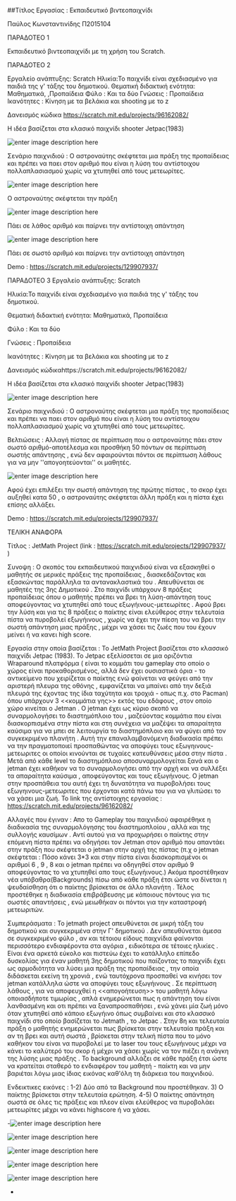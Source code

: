 ##Τίτλος Εργασίας : Εκπαιδευτικό βιντεοπαιχνίδι

Παύλος Κωνσταντινίδης Π2015104

ΠΑΡΑΔΟΤΕΟ 1

Εκπαιδευτικό βιντεοπαιχνίδι με τη χρήση του Scratch.

ΠΑΡΑΔΟΤΕΟ 2

Εργαλείο ανάπτυξης: Scratch
Ηλικία:Το παιχνίδι είναι σχεδιασμένο για παιδιά της γ' τάξης του δημοτικού.
Θεματική διδακτική ενότητα: Μαθηματικά, ,Προπαίδεια
Φύλο : Και τα δύο
Γνώσεις : Προπαίδεια
Ικανότητες : Κίνηση με τα βελάκια και shooting με το z 

Δανεισμός κώδικα  https://scratch.mit.edu/projects/96162082/


Η ιδέα βασίζεται στα κλασικό παιχνίδι shooter   Jetpac(1983)




![enter image description here](https://lh3.googleusercontent.com/-eyBpI0NOc2A/WCNjKqrjvKI/AAAAAAAAACE/h1R5ysNj4J4fGR5TtwoRXsE3VZCS8dX8wCLcB/s0/%25CE%25B1%25CF%2581%25CF%2587%25CE%25B9%25CE%25BA%25CE%25BF+%25CF%2580%25CE%25B1%25CE%25B9%25CF%2587%25CE%25BD%25CE%25B9%25CE%25B4%25CE%25B9.png "αρχικο παιχνιδι.png")



Σενάριο παιχνιδιού : Ο αστροναύτης σκέφτεται μια πράξη της προπαίδειας και πρέπει να παει στον  αριθμό που είναι η λύση του αντίστοιχου πολλαπλασιασμού χωρίς να χτυπηθεί από τους μετεωρίτες.




![enter image description here](https://lh3.googleusercontent.com/cl_d_42CuHPWaM27VULx226b40tsVjjqZD7fN3VMitj19AUNdCSJPaqLQ24804DQdZRXhsc=s0 "ερωτηση jetpack.png")

Ο αστροναύτης σκέφτεται την πράξη



![enter image description here](https://lh3.googleusercontent.com/-7nATSgCpXmY/WCNlKjD7QgI/AAAAAAAAACY/_GGpJb7MQPIQs7I5mArLqAm5mq5XquVLwCLcB/s0/%25CE%25BB%25CE%25B1%25CE%25B8%25CE%25BF%25CF%2582+%25CE%25B1%25CF%2580%25CE%25B1%25CE%25BD%25CF%2584%25CE%25B7%25CF%2583%25CE%25B7+%25CE%25B1%25CF%2580%25CE%25BF+%25CF%2584%25CE%25B7%25CE%25BD+1%25CE%25B7+%25CF%2580%25CE%25B9%25CF%2583%25CF%2584%25CE%25B1.png "λαθος απαντηση απο την 1η πιστα.png")

Πάει σε λάθος αριθμό και παίρνει την αντίστοιχη απάντηση




![enter image description here](https://lh3.googleusercontent.com/-jZHSmVYib08/WCNl9kiCZ8I/AAAAAAAAACw/0KSLI43m3CMmn18dGfOk1GvnyeFsvy35QCLcB/s0/%25CF%2583%25CF%2589%25CF%2583%25CF%2584%25CE%25B7+%25CE%25B1%25CF%2580%25CE%25B1%25CE%25BD%25CF%2584%25CE%25B7%25CF%2583%25CE%25B7.png "σωστη απαντηση.png")

Πάει σε σωστό αριθμό και παίρνει την αντίστοιχη απάντηση



Demo :  https://scratch.mit.edu/projects/129907937/





ΠΑΡΑΔΟΤΕΟ 3
Εργαλείο ανάπτυξης: Scratch

Ηλικία:Το παιχνίδι είναι σχεδιασμένο για παιδιά της γ' τάξης του δημοτικού.

Θεματική διδακτική ενότητα: Μαθηματικά, Προπαίδεια

Φύλο : Και τα δύο

Γνώσεις : Προπαίδεια

Ικανότητες : Κίνηση με τα βελάκια και shooting με το z 



Δανεισμός κώδικαhttps://scratch.mit.edu/projects/96162082/

Η ιδέα βασίζεται στα κλασικό παιχνίδι shooter  Jetpac(1983)


![enter image description here](https://lh3.googleusercontent.com/-eyBpI0NOc2A/WCNjKqrjvKI/AAAAAAAAACE/h1R5ysNj4J4fGR5TtwoRXsE3VZCS8dX8wCLcB/s0/%25CE%25B1%25CF%2581%25CF%2587%25CE%25B9%25CE%25BA%25CE%25BF+%25CF%2580%25CE%25B1%25CE%25B9%25CF%2587%25CE%25BD%25CE%25B9%25CE%25B4%25CE%25B9.png "αρχικο παιχνιδι.png")

Σενάριο παιχνιδιού : Ο αστροναύτης σκέφτεται μια πράξη της προπαίδειας και πρέπει να παει στον  αριθμό που είναι η λύση του αντίστοιχου πολλαπλασιασμού χωρίς να χτυπηθεί από τους μετεωρίτες.


Βελτιώσεις : 
Αλλαγή πίστας σε περίπτωση που ο αστροναύτης πάει στον σωστό αριθμό-αποτέλεσμα και προσθήκη 50 πόντων σε περίπτωση σωστής απάντησης , ενώ δεν αφαιρούνται πόντοι σε περίπτωση λάθους για να μην ''απογοητεύονται'' οι μαθητές.



![enter image description here](https://lh3.googleusercontent.com/-1FEZ6gjb4-Y/WEhdaZX6KSI/AAAAAAAAAEE/BeUiQLgewSssRvZ4ceGtWqwb_Rm4JMcXwCLcB/s0/50+%25CF%2580%25CF%258C%25CE%25BD%25CF%2584%25CE%25BF%25CE%25B9.png "50 πόντοι.png")


Αφού έχει επιλέξει την σωστή απάντηση της πρώτης πίστας  , το σκορ έχει αυξηθεί κατα 50 , ο αστροναύτης σκέφτεται άλλη πράξη και η πίστα έχει επίσης αλλάξει.


Demo :  https://scratch.mit.edu/projects/129907937/






ΤΕΛΙΚΗ ΑΝΑΦΟΡΑ

Τίτλος : JetMath Project (link : https://scratch.mit.edu/projects/129907937/ ) 
 
Συνοψη : Ο σκοπός του εκπαιδευτικού παιχνιδιού είναι να εξασκηθεί ο μαθητής σε μερικές πράξεις της προπαίδειας , διασκεδάζοντας και εξασκώντας παράλληλα τα αντανακλαστικά του . Απευθύνεται σε μαθητές της 3ης Δημοτικού . Στο παιχνίδι υπάρχουν 8 πράξεις προπαίδειας όπου ο μαθητής πρέπει να βρει τη λύση-απάντηση τους αποφεύγοντας να χτυπηθεί από τους εξωγήινους-μετεωρίτες . Αφού βρει την λύση και  για τις 8 πράξεις ο παίκτης είναι ελεύθερος στην τελευταία πίστα να πυροβολεί εξωγήινους , χωρίς να έχει την πίεση του να βρει την σωστή απάντηση μιας πράξης , μέχρι να χάσει τις ζωές που του έχουν μείνει ή να κανει high score. 
 
Εργασία στην οποία βασίζεται : Το JetMath Project βασίζεται στο κλασσικό παιχνίδι Jetpac (1983). To Jetpac εξελίσσεται σε μια οριζόντια  Wraparound πλατφόρμα ( είναι το κομμάτι του gameplay στο οποίο ο χώρος είναι προκαθορισμένος, αλλά δεν έχει ουσιαστικά όρια - το αντικείμενο που χειρίζεται ο παίκτης ενώ φαίνεται να φεύγει από την αριστερή πλευρα της οθόνης , εμφανίζεται να μπαίνει από την δεξιά πλευρά της έχοντας της ίδια ταχύτητα και τροχιά - οπως π.χ. στο Pacman) όπου υπάρχουν 3 <<κομμάτια γης>> εκτός του εδάφους , στον οποίο χώρο κινείται ο Jetman . Ο jetman έχει ως κύριο σκοπό να συναρμολογήσει το διαστημόπλοιο του , μαζεύοντας κομμάτια που είναι διασκορπισμένα στην πίστα και στη συνέχεια να μαζέψει τα απαραίτητα καύσιμα για να μπει σε λειτουργία το διαστημόπλοιο και να φύγει από τον συγκεκριμένο πλανήτη . Αυτή την επαναλαμβανόμενη διαδικασία πρέπει να την πραγματοποιεί προσπαθώντας να αποφύγει τους εξωγηινους-μετεωριτες οι οποίοι κινούνται σε τυχαίες κατευθύνσεις μέσα στην πίστα . Μετά από κάθε level το διαστημόπλοιο αποσυναρμολογείται ξανά και ο jetman έχει καθήκον να το συναρμολογήσει από την αρχή και να συλλέξει τα απαραίτητα καύσιμα , αποφεύγοντας και τους εξωγήινους. Ο jetman στην προσπάθεια του αυτή έχει τη δυνατότητα να πυροβολήσει τους εξωγηινους-μετεωριτες που έρχονται κατά πάνω του για να γλιτώσει το να χάσει μια ζωή. 
Το link της αντίστοιχης εργασίας : https://scratch.mit.edu/projects/96162082/ 
 
Aλλαγές που έγιναν  : Απο το Gameplay του παιχνιδιού αφαιρέθηκε η διαδικασία της συναρμολόγησης του διαστημοπλοίου , αλλά και της συλλογής καυσίμων . Αντί αυτού για να προχωρήσει ο παίκτης στην επόμενη πίστα πρέπει να οδηγήσει τον Jetman στον αριθμό που απαντάει στην πράξη που σκέφτεται ο jetman στην αρχή της πίστας (π.χ ο jetman σκέφτεται : Πόσο κάνει 3*3 και στην πίστα είναι διασκορπισμένοι οι αριθμοί 6 , 9 , 8 και ο jetman πρέπει να οδηγηθεί στον αριθμό 9 αποφεύγοντας το να χτυπηθεί απο τους εξωγήινους.) Ακόμα προστέθηκαν νέα υπόβαθρα(Backgrounds) πίσω από κάθε πράξη έτσι ώστε να δίνεται η ψευδαίσθηση ότι ο παίκτης βρίσκεται σε άλλο πλανήτη . Τέλος προστέθηκε η διαδικασία επιβράβευσης με κάποιους πόντους για τις σωστές απαντήσεις , ενώ μειωθήκαν οι πόντοι για την καταστροφή μετεωριτών. 
 
Συμπεράσματα : Το jetmath project απευθύνεται σε μικρή τάξη του δημοτικού και συγκεκριμένα στην Γ' δημοτικού . Δεν απευθύνεται άμεσα σε συγκεκριμένο φύλο , αν και τέτοιου είδους παιχνίδια φαίνονται περισσότερο ενδιαφέροντα στα αγόρια , ειδικότερα σε τέτοιες ηλικίες . Είναι ένα αρκετά εύκολο και πιστεύω έχει το κατάλληλο επίπεδο δυσκολίας για έναν μαθητή 3ης δημοτικού που παίζοντας το παιχνίδι έχει ως αρμοδιότητα να λύσει μια πράξη της προπαίδειας , την οποία διδάσκεται εκείνη τη χρονιά , ενώ ταυτόχρονα προσπαθεί να κινήσει τον jetman κατάλληλα ώστε να αποφύγει τους εξωγήινους . Σε περίπτωση λάθους  , για να αποφευχθεί η  <<απογοήτευση>> του μαθητή λόγω οποιασδήποτε τιμωρίας , απλά ενημερώνεται πως η απάντηση του είναι λανθασμένη και οτι πρέπει να ξαναπροσπαθήσει , ενώ χάνει μία ζωή μόνο όταν χτυπηθεί από κάποιο εξωγήινο όπως συμβαίνει και στο κλασσικό παιχνίδι στο οποίο βασίζεται το Jetmath , το Jetpac . Στην 8η και τελευταία πράξη ο μαθητής ενημερώνεται πως βρίσκεται στην τελευταία πράξη και αν τη βρει και αυτή σωστά , βρίσκεται στην τελική πίστα που το μόνο καθήκον του είναι να πυροβολεί με το laser του τους εξωγήινους μέχρι να κάνει το καλύτερό του σκορ ή μέχρι να χάσει χωρίς να τον πιέζει η ανάγκη της λύσης μιας πράξης . Το background αλλάζει σε κάθε πράξη έτσι ώστε να κρατείται σταθερό το ενδιαφέρον του μαθητή - παίκτη και να μην βαριέται λόγω μιας ίδιας εικόνας καθ'όλη τη διάρκεια του παιχνιδιού. 



Ενδεικτικες εικόνες : 
1-2) Δύο από τα Background που προστέθηκαν.
3) Ο παίκτης βρίσκεται στην τελευταία ερώτηση.
4-5) Ο παίκτης απάντηση σωστά σε όλες τις πράξεις και πλεον είναι ελεύθερος να πυροβολάει μετεωρίτες μέχρι να κάνει highscore ή να χάσει.


-![enter image description here](https://lh3.googleusercontent.com/-eZoi1geU79A/WIeL4Tn9iwI/AAAAAAAAAEc/Wf4blhQUCnkSxhmssGKRafgllqDXaZdBwCLcB/s0/backg2.png "backg2.png")

![enter image description here](https://lh3.googleusercontent.com/-zJu7l07TIBY/WIeL_bAnJeI/AAAAAAAAAEk/mqcqr446heIPhsTZYee5W_px22vqUNjsACLcB/s0/backg3.png "backg3.png")

![enter image description here](https://lh3.googleusercontent.com/-_9Gd17Fpa6o/WIeMPpp4CII/AAAAAAAAAEs/1hLz-bJZV3cUNnJ66bXSFAIp2oGfOAXtACLcB/s0/lq.png "lq.png")

![enter image description here](https://lh3.googleusercontent.com/-UCaaxuTZsXI/WIeMVD9qpmI/AAAAAAAAAE0/5Uc5w8GzIBEavdrDCRsiWJ8T_fHp_2-UgCLcB/s0/slp.png "slp.png")

![enter image description here](https://lh3.googleusercontent.com/-bKXgnjF9F-s/WIeMdothk_I/AAAAAAAAAE8/TDHa7CiVAHYEYQZK5cmJIrIC0W7Za2vMQCLcB/s0/lastp.png "lastp.png")

-
